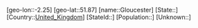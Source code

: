 ﻿---
location: [51.87,-2.25]
type: City
tags:
- geo/City


SpocWebEntityId: 30477
isDeleted: false
confidential: public

---
[geo-lon::-2.25]
[geo-lat::51.87]
[name::Gloucester]
[State::]
[Country::[United_Kingdom](geo/Continent/Europe/United_Kingdom.md)]
[StateId::]
[Population::]
[Unknown::]

